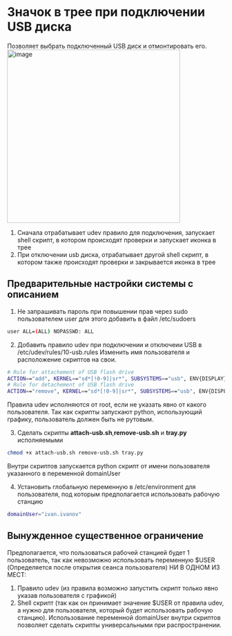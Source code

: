 # Значок в трее при подключении USB диска
Позволяет выбрать подключенный USB диск и отмонтировать его.
<img width="400" alt="image" src="https://github.com/marat180399/trayIconUmountUSB/assets/109339534/bb4485d8-045a-43f5-b882-7efc70f6e682"></br>
1) Сначала отрабатывает udev правило для подключения, запускает shell скрипт, в котором происходят проверки и запускает иконка в трее
2) При отключении usb диска, отрабатывает другой shell скрипт, в котором также происходят проверки и закрывается иконка в трее

## Предварительные настройки системы с описанием

1) Не запрашивать пароль при повышении прав через sudo пользователем user для этого добавить в файл /etc/sudoers
```bash
user ALL=(ALL) NOPASSWD: ALL
```

2) Добавить правило udev при подключении и отключеии USB в /etc/udev/rules/10-usb.rules
Изменить имя пользователя и расположение скриптов на свои.
```bash
# Rule for attachement of USB flash drive
ACTION=="add", KERNEL=="sd*[!0-9]|sr*", SUBSYSTEMS=="usb", ENV{DISPLAY}=":0" ENV{XAUTHORITY}="/home/user/.Xauthority" RUN+="/usr/bin/sudo -u user /home/user/tray/attach-usb.sh"
# Rule for detachement of USB flash drive
ACTION=="remove", KERNEL=="sd*[!0-9]|sr*", SUBSYSTEMS=="usb", ENV{DISPLAY}=":0" ENV{XAUTHORITY}="/home/user/.Xauthority" RUN+="/usr/bin/sudo -u user /home/user/tray/remove-usb.sh"
```
Правила udev исполняются от root, если не указать явно от какого пользователя. 
Так как скрипты запускают python, использующий графику, пользователь должен быть не рутовым.

3) Сделать скрипты <b>attach-usb.sh</b>,<b>remove-usb.sh</b> и <b>tray.py</b> исполняемыми 
```bash
chmod +x attach-usb.sh remove-usb.sh tray.py
```
Внутри скриптов запускается python скрипт от имени пользователя указанного в переменной domainUser

4) Установить глобальную переменную в /etc/environment для пользователя, под которым предполагается использовать рабочую станцию
```bash
domainUser="ivan.ivanov"
```

## Вынужденное существенное ограничение
Предполагается, что пользоваться рабочей станцией будет 1 пользователь, так как невозможно использовать переменную $USER (Определяется после открытия сеанса пользователя) НИ В ОДНОМ ИЗ МЕСТ:
1) Правило udev (из правила возможно запустить скрипт только явно указав пользователя с графикой)
2) Shell скрипт (так как он принимает значение $USER от правила udev, а нужно для пользователя, который будет использовать рабочую станцию). 
Использование переменной domainUser внутри скриптов позволяет сделать скрипты универсальными при распространении.
